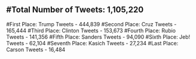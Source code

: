 #Total Number of Tweets: 1,105,220 
---
#First Place: Trump Tweets - 444,839
#Second Place: Cruz Tweets - 165,444
#Third Place: Clinton Tweets - 153,673
#Fourth Place: Rubio Tweets - 141,356
#Fifth Place: Sanders Tweets - 94,090
#Sixth Place: Jeb! Tweets - 62,104
#Seventh Place: Kasich Tweets - 27,234
#Last Place: Carson Tweets - 16,484
